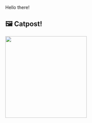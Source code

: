Hello there!



## 🖼️ Catpost!

<sub>
    <img src="https://cdn2.thecatapi.com/images/4jNKZBZQu.jpg" height="256">
</sub>

